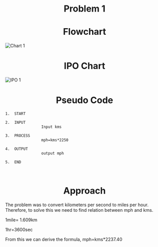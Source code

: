 <h1 align=center> <b>Problem 1</b>


<h1 align=center>Flowchart</h1>

![Chart 1](https://github.com/user-attachments/assets/015cfb90-956f-4c4c-bc88-d16e3ba54931)


<h1 align=center>IPO Chart</h1>

![IPO 1](https://github.com/user-attachments/assets/8c3e178c-f36c-4c38-bf88-72cf2693dd75)



<h1 align=center>Pseudo Code</h1>

```
1.	START

2.	INPUT 
                Input kms 

3.	PROCESS
                mph=kms*2250

4.	OUTPUT
                output mph 

5.	END



```

<h1 align=center>Approach</h1>
The problem was to convert kilometers per second to miles per hour. Therefore, to solve this we need to find relation between mph and kms. 

1mile= 1.609km 

1hr=3600sec

From this we can derive the formula, 
mph=kms*2237.40
